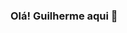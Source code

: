 ### Olá! Guilherme aqui 👋

<!--
**GHer0n/GHer0n** is a ✨ _special_ ✨ repository because its `README.md` (this file) appears on your GitHub profile.

Here are some ideas to get you started:

- 🔭 Cursando o 4º período de Engenharia da Computação na PUC-GO
- 🌱 Estudando C++ e Phyton
- 📫 Email para contado: gfernandest@gmail.com
- 😄 Pronouns: ele/dele
